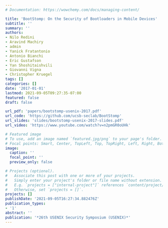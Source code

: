 ```yaml
---
# Documentation: https://wowchemy.com/docs/managing-content/

title: 'BootStomp: On the Security of Bootloaders in Mobile Devices'
subtitle: ''
summary: ''
authors:
- Nilo Redini
- Aravind Machiry
- admin
- Yanick Fratantonio
- Antonio Bianchi
- Eric Gustafson
- Yan Shoshitaishvili
- Giovanni Vigna
- Christopher Kruegel
tags: []
categories: []
date: '2017-01-01'
lastmod: 2021-09-05T09:27:35-07:00
featured: false
draft: false

url_pdf: 'papers/bootstomp-usenix-2017.pdf'
url_code: 'https://github.com/ucsb-seclab/BootStomp'
url_slides: 'slides/bootstomp-usenix-2017-slides.pdf'
url_video: 'https://www.youtube.com/watch?v=n2pmGR0oUHk'

# Featured image
# To use, add an image named `featured.jpg/png` to your page's folder.
# Focal points: Smart, Center, TopLeft, Top, TopRight, Left, Right, BottomLeft, Bottom, BottomRight.
image:
  caption: ''
  focal_point: ''
  preview_only: false

# Projects (optional).
#   Associate this post with one or more of your projects.
#   Simply enter your project's folder or file name without extension.
#   E.g. `projects = ["internal-project"]` references `content/project/deep-learning/index.md`.
#   Otherwise, set `projects = []`.
projects: []
publishDate: '2021-09-05T16:27:34.882476Z'
publication_types:
- '1'
abstract: ''
publication: '*26th USENIX Security Symposium (USENIX)*'
---
```

